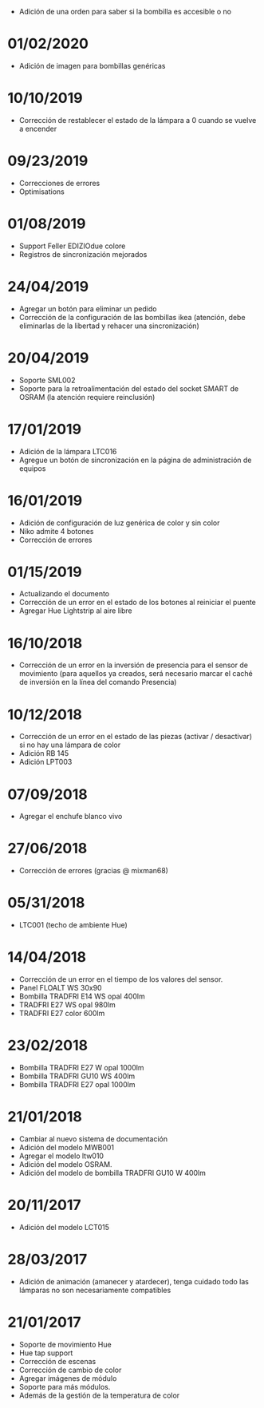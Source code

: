 - Adición de una orden para saber si la bombilla es accesible o no

# 01/02/2020

- Adición de imagen para bombillas genéricas

# 10/10/2019

- Corrección de restablecer el estado de la lámpara a 0 cuando se vuelve a encender

# 09/23/2019

- Correcciones de errores
- Optimisations

# 01/08/2019

- Support Feller EDIZIOdue colore
- Registros de sincronización mejorados

# 24/04/2019

- Agregar un botón para eliminar un pedido
- Corrección de la configuración de las bombillas ikea (atención, debe eliminarlas de la libertad y rehacer una sincronización)

# 20/04/2019

- Soporte SML002
- Soporte para la retroalimentación del estado del socket SMART de OSRAM (la atención requiere reinclusión)

# 17/01/2019

- Adición de la lámpara LTC016
- Agregue un botón de sincronización en la página de administración de equipos

# 16/01/2019

- Adición de configuración de luz genérica de color y sin color
- Niko admite 4 botones
- Corrección de errores

# 01/15/2019

- Actualizando el documento
- Corrección de un error en el estado de los botones al reiniciar el puente
- Agregar Hue Lightstrip al aire libre

# 16/10/2018

- Corrección de un error en la inversión de presencia para el sensor de movimiento (para aquellos ya creados, será necesario marcar el caché de inversión en la línea del comando Presencia)

# 10/12/2018

- Corrección de un error en el estado de las piezas (activar / desactivar) si no hay una lámpara de color
- Adición RB 145
- Adición LPT003

# 07/09/2018

- Agregar el enchufe blanco vivo

# 27/06/2018

- Corrección de errores (gracias @ mixman68)

# 05/31/2018

-	LTC001 (techo de ambiente Hue)

# 14/04/2018

-   Corrección de un error en el tiempo de los valores del sensor.
-   Panel FLOALT WS 30x90
-   Bombilla TRADFRI E14 WS opal 400lm
-	TRADFRI E27 WS opal 980lm
-	TRADFRI E27 color 600lm

# 23/02/2018

-	Bombilla TRADFRI E27 W opal 1000lm
-	Bombilla TRADFRI GU10 WS 400lm
-	Bombilla TRADFRI E27 opal 1000lm

# 21/01/2018

- 	Cambiar al nuevo sistema de documentación
-   Adición del modelo MWB001
-   Agregar el modelo ltw010
-   Adición del modelo OSRAM.
-   Adición del modelo de bombilla TRADFRI GU10 W 400lm

# 20/11/2017

-   Adición del modelo LCT015

# 28/03/2017

-   Adición de animación (amanecer y atardecer), tenga cuidado todo
    las lámparas no son necesariamente compatibles

# 21/01/2017

-   Soporte de movimiento Hue
-   Hue tap support
-   Corrección de escenas
-   Corrección de cambio de color
-   Agregar imágenes de módulo
-   Soporte para más módulos.
-   Además de la gestión de la temperatura de color
